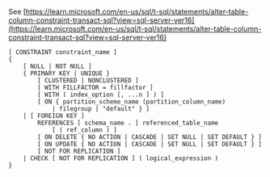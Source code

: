 See [https://learn.microsoft.com/en-us/sql/t-sql/statements/alter-table-column-constraint-transact-sql?view=sql-server-ver16](https://learn.microsoft.com/en-us/sql/t-sql/statements/alter-table-column-constraint-transact-sql?view=sql-server-ver16)
```
[ CONSTRAINT constraint_name ]   
{   
    [ NULL | NOT NULL ]   
    { PRIMARY KEY | UNIQUE }   
        [ CLUSTERED | NONCLUSTERED ]   
        [ WITH FILLFACTOR = fillfactor ]   
        [ WITH ( index_option [, ...n ] ) ]  
        [ ON { partition_scheme_name (partition_column_name)   
            | filegroup | "default" } ]   
    | [ FOREIGN KEY ]   
        REFERENCES [ schema_name . ] referenced_table_name   
            [ ( ref_column ) ]   
        [ ON DELETE { NO ACTION | CASCADE | SET NULL | SET DEFAULT } ]   
        [ ON UPDATE { NO ACTION | CASCADE | SET NULL | SET DEFAULT } ]   
        [ NOT FOR REPLICATION ]   
    | CHECK [ NOT FOR REPLICATION ] ( logical_expression )  
}
```
